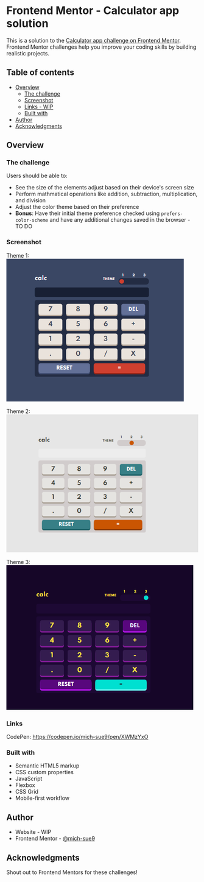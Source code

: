 # Frontend Mentor - Calculator app solution

This is a solution to the [Calculator app challenge on Frontend Mentor](https://www.frontendmentor.io/challenges/calculator-app-9lteq5N29). Frontend Mentor challenges help you improve your coding skills by building realistic projects. 

## Table of contents

- [Overview](#overview)
  - [The challenge](#the-challenge)
  - [Screenshot](#screenshot)
  - [Links - WIP](#links)
  - [Built with](#built-with)
- [Author](#author)
- [Acknowledgments](#acknowledgments)


## Overview

### The challenge

Users should be able to:

- See the size of the elements adjust based on their device's screen size
- Perform mathmatical operations like addition, subtraction, multiplication, and division
- Adjust the color theme based on their preference
- **Bonus**: Have their initial theme preference checked using `prefers-color-scheme` and have any additional changes saved in the browser - TO DO

### Screenshot
Theme 1:
![](./Screenshots/theme1.png)

Theme 2:
![](./Screenshots/theme2.png)

Theme 3:
![](./Screenshots/theme3.png)


### Links

CodePen: https://codepen.io/mich-sue9/pen/XWMzYxO


### Built with

- Semantic HTML5 markup
- CSS custom properties
- JavaScript
- Flexbox
- CSS Grid
- Mobile-first workflow


## Author

- Website - WIP 
- Frontend Mentor - [@mich-sue9](https://www.frontendmentor.io/profile/mich-sue9)

## Acknowledgments

Shout out to Frontend Mentors for these challenges!